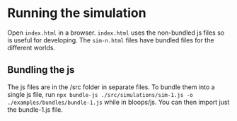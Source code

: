 # Running the simulation

Open `index.html` in a browser.
`index.html` uses the non-bundled js files so is useful for developing.
The `sim-n.html` files have bundled files for the different worlds.

## Bundling the js

The js files are in the /src folder in separate files.
To bundle them into a single js file,
run `npx bundle-js ./src/simulations/sim-1.js -o ./examples/bundles/bundle-1.js`
while in bloops/js.
You can then import just the bundle-1.js file.
